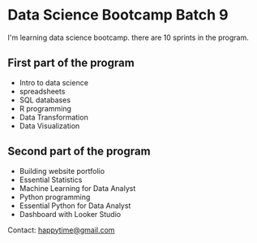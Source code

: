 # Data Science Bootcamp Batch 9

I'm learning data science bootcamp. there are 10 sprints in the program.

## First part of the program

- Intro to data science
- spreadsheets
- SQL databases
- R programming
- Data Transformation
- Data Visualization

## Second part of the program

- Building website portfolio
- Essential Statistics
- Machine Learning for Data Analyst
- Python programming
- Essential Python for Data Analyst
- Dashboard with Looker Studio

Contact: happytime@gmail.com

